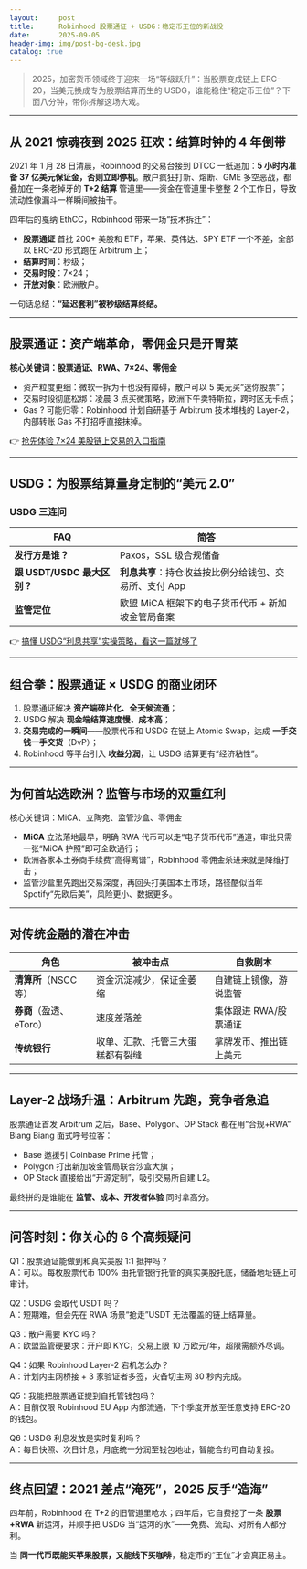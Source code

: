 ```yaml
---
layout:     post
title:      Robinhood 股票通证 + USDG：稳定币王位的新战役
date:       2025-09-05
header-img: img/post-bg-desk.jpg
catalog: true
---
```


> 2025，加密货币领域终于迎来一场“等级跃升”：当股票变成链上 ERC-20，当美元换成专为股票结算而生的 USDG，谁能稳住“稳定币王位”？下面八分钟，带你拆解这场大戏。

---

## 从 2021 惊魂夜到 2025 狂欢：结算时钟的 4 年倒带

2021 年 1 月 28 日清晨，Robinhood 的交易台接到 DTCC 一纸追加：**5 小时内准备 37 亿美元保证金，否则立即停机**。散户疯狂打新、熔断、GME 多空恶战，都叠加在一条老掉牙的 **T+2 结算** 管道里——资金在管道里卡整整 2 个工作日，导致流动性像漏斗一样瞬间被抽干。

四年后的戛纳 EthCC，Robinhood 带来一场“技术拆迁”：

- **股票通证** 首批 200+ 美股和 ETF，苹果、英伟达、SPY ETF 一个不差，全部以 ERC-20 形式跑在 Arbitrum 上；
- **结算时间**：秒级；
- **交易时段**：7×24；
- **开放对象**：欧洲散户。

一句话总结：**“延迟套利”被秒级结算终结。**

---

## 股票通证：资产端革命，零佣金只是开胃菜

**核心关键词：股票通证、RWA、7×24、零佣金**

- 资产粒度更细：微软一拆为十也没有障碍，散户可以 5 美元买“迷你股票”；
- 交易时段彻底松绑：凌晨 3 点买微策略，欧洲下午卖特斯拉，跨时区无卡点；
- Gas ? 可能归零：Robinhood 计划自研基于 Arbitrum 技术堆栈的 Layer-2，内部转账 Gas 不打招呼直接抹掉。

👉 [抢先体验 7×24 美股链上交易的入口指南](https://okxdog.com/)

---

## USDG：为股票结算量身定制的“美元 2.0”

### USDG 三连问

| FAQ | 简答 |
|-----|------|
| **发行方是谁？** | Paxos，SSL 级合规储备 |
| **跟 USDT/USDC 最大区别？** | **利息共享**：持仓收益按比例分给钱包、交易所、支付 App |
| **监管定位** | 欧盟 MiCA 框架下的电子货币代币 + 新加坡金管局备案 |

👉 [搞懂 USDG“利息共享”实操策略，看这一篇就够了](https://okxdog.com/)

---

## 组合拳：股票通证 × USDG 的商业闭环

1. 股票通证解决 **资产端碎片化、全天候流通**；
2. USDG 解决 **现金端结算速度慢、成本高**；
3. **交易完成的一瞬间**——股票代币和 USDG 在链上 Atomic Swap，达成 **一手交钱一手交货**（DvP）；
4. Robinhood 等平台引入 **收益分润**，让 USDG 结算更有“经济粘性”。

---

## 为何首站选欧洲？监管与市场的双重红利

核心关键词：MiCA、立陶宛、监管沙盒、零佣金

- **MiCA** 立法落地最早，明确 RWA 代币可以走“电子货币代币”通道，审批只需一张“MiCA 护照”即可全欧通行；
- 欧洲各家本土券商手续费“高得离谱”，Robinhood 零佣金杀进来就是降维打击；
- 监管沙盒里先跑出交易深度，再回头打美国本土市场，路径酷似当年 Spotify“先欧后美”，风险更小、数据更多。

---

## 对传统金融的潜在冲击

| 角色 | 被冲击点 | 自救剧本 |
|------|----------|----------|
| **清算所**（NSCC 等） | 资金沉淀减少，保证金萎缩 | 自建链上镜像，游说监管 |
| **券商**（盈透、eToro） | 速度差落差 | 集体跟进 RWA/股票通证 |
| **传统银行** | 收单、汇款、托管三大蛋糕都有裂缝 | 拿牌发币、推出链上美元 |

---

## Layer-2 战场升温：Arbitrum 先跑，竞争者急追

股票通证首发 Arbitrum 之后，Base、Polygon、OP Stack 都在用“合规+RWA” Biang Biang 面式呼号拉客：

- Base 邀援引 Coinbase Prime 托管；
- Polygon 打出新加坡金管局联合沙盒大旗；
- OP Stack 直接给出“开源定制”，吸引交易所自建 L2。

最终拼的是谁能在 **监管、成本、开发者体验** 同时拿高分。

---

## 问答时刻：你关心的 6 个高频疑问

Q1：股票通证能做到和真实美股 1:1 抵押吗？  
A：可以。每枚股票代币 100% 由托管银行托管的真实美股托底，储备地址链上可审计。

Q2：USDG 会取代 USDT 吗？  
A：短期难，但会先在 RWA 场景“抢走”USDT 无法覆盖的链上结算量。

Q3：散户需要 KYC 吗？  
A：欧盟监管硬要求：开户即 KYC，交易上限 10 万欧元/年，超限需额外尽调。

Q4：如果 Robinhood Layer-2 宕机怎么办？  
A：计划内主网桥接 + 3 家验证者多签，灾备切主网 30 秒内完成。

Q5：我能把股票通证提到自托管钱包吗？  
A：目前仅限 Robinhood EU App 内部流通，下个季度开放至任意支持 ERC-20 的钱包。

Q6：USDG 利息发放是实时复利吗？  
A：每日快照、次日计息，月底统一分润至钱包地址，智能合约可自动复投。

---

## 终点回望：2021 差点“淹死”，2025 反手“造海”

四年前，Robinhood 在 T+2 的旧管道里呛水；四年后，它自费挖了一条 **股票+RWA** 新运河，并顺手把 USDG 当“运河的水”——免费、流动、对所有人都分利。

当 **同一代币既能买苹果股票，又能线下买咖啡**，稳定币的“王位”才会真正易主。